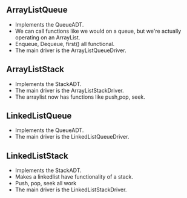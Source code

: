 ## ArrayListQueue
- Implements the QueueADT.
- We can call functions like we would on a queue, but we're actually operating on an ArrayList.
- Enqueue, Dequeue, first() all functional.
- The main driver is the ArrayListQueueDriver.

## ArrayListStack
- Implements the StackADT.
- The main driver is the ArrayListStackDriver.
- The arraylist now has functions like push,pop, seek.

## LinkedListQueue
- Implements the QueueADT.
- The main driver is the LinkedListQueueDriver.

## LinkedListStack
- Implements the StackADT.
- Makes a linkedlist have functionality of a stack.
- Push, pop, seek all work
- The main driver is the LinkedListStackDriver.
